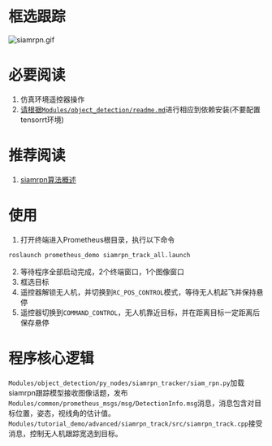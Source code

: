 # 框选跟踪
![siamrpn.gif](https://qiniu.md.amovlab.com/img/m/202206/20220606/1130575322852171291459584.gif)

# 必要阅读
1. 仿真环境遥控器操作
2. [请根据`Modules/object_detection/readme.md`](../../../object_detection/readme.md)进行相应到依赖安装(不要配置tensorrt环境)

# 推荐阅读
1. [siamrpn算法概述](https://github.com/amov-lab/Prometheus/wiki/Prometheus%E7%9B%AE%E6%A0%87%E6%A3%80%E6%B5%8B%E7%AE%97%E6%B3%95-%E7%9B%AE%E6%A0%87%E6%A1%86%E9%80%89%E8%B7%9F%E8%B8%AA)

# 使用

1. 打开终端进入Prometheus根目录，执行以下命令
```bash
roslaunch prometheus_demo siamrpn_track_all.launch
```
2. 等待程序全部启动完成，2个终端窗口，1个图像窗口
3. 框选目标
4. 遥控器解锁无人机，并切换到`RC_POS_CONTROL`模式，等待无人机起飞并保持悬停
5. 遥控器切换到`COMMAND_CONTROL`，无人机靠近目标，并在距离目标一定距离后保存悬停

# 程序核心逻辑
`Modules/object_detection/py_nodes/siamrpn_tracker/siam_rpn.py`加载siamrpn跟踪模型接收图像话题，发布`Modules/common/prometheus_msgs/msg/DetectionInfo.msg`消息，消息包含对目标位置，姿态，视线角的估计值。`Modules/tutorial_demo/advanced/siamrpn_track/src/siamrpn_track.cpp`接受消息，控制无人机跟踪宽选到目标。